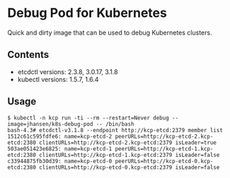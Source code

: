 # Debug Pod for Kubernetes

Quick and dirty image that can be used to debug Kubernetes clusters.

## Contents

* etcdctl versions: 2.3.8, 3.0.17, 3.1.8
* kubectl versions: 1.5.7, 1.6.4

## Usage

```
$ kubectl -n kcp run -ti --rm --restart=Never debug --image=jhansen/k8s-debug-pod -- /bin/bash
bash-4.3# etcdctl-v3.1.8 --endpoint http://kcp-etcd:2379 member list
1512c61c595fdfe6: name=kcp-etcd-2 peerURLs=http://kcp-etcd-2.kcp-etcd:2380 clientURLs=http://kcp-etcd-2.kcp-etcd:2379 isLeader=true
503ae051423e6825: name=kcp-etcd-1 peerURLs=http://kcp-etcd-1.kcp-etcd:2380 clientURLs=http://kcp-etcd-1.kcp-etcd:2379 isLeader=false
c33944875fb30d39: name=kcp-etcd-0 peerURLs=http://kcp-etcd-0.kcp-etcd:2380 clientURLs=http://kcp-etcd-0.kcp-etcd:2379 isLeader=false
```
